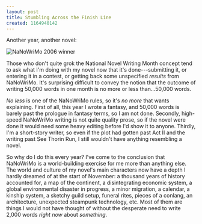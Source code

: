 ```yaml
---
layout: post
title: Stumbling Across the Finish Line
created: 1164940142
---
```

Another year, another novel:

![NaNoWriMo 2006 winner](http://www.mcdemarco.net/files/pictures/nano_2006_winner_large.gif)

Those who don't quite grok the National Novel Writing Month concept tend to ask what I'm doing with my novel now that it's done---submitting it, or entering it in a contest, or getting back some unspecified *results* from NaNoWriMo.  It's surprising difficult to convey the notion that the outcome of writing 50,000 words in one month is no more or less than...50,000 words.<!--break-->

*No less* is one of the NaNoWriMo rules, so it's *no more* that wants explaining.  First of all, this year I wrote a fantasy, and 50,000 words is barely past the prologue in fantasy terms, so I am not done.  Secondly, high-speed NaNoWriMo writing is not quite quality prose, so if the novel were done it would need some heavy editing before I'd show it to anyone.  Thirdly, I'm a short-story writer, so even if the plot had gotten past Act II and the writing past See Thorin Run, I still wouldn't have anything resembling a novel.

So why do I do this every year?  I've come to the conclusion that NaNoWriMo is a world-building exercise for me more than anything else.  The world and culture of my novel's main characters now have a depth I hardly dreamed of at the start of November:  a thousand years of history accounted for, a map of the continent, a disintegrating economic system, a global environmental disaster in progress, a minor migration, a calendar, a kinship system, a sketchy guild setup, funeral rites, pieces of a conlang, an architecture, unexpected steampunk technology, etc.  Most of them are things I would not have thought of without the desperate need to write 2,000 words *right now* about *something*.
